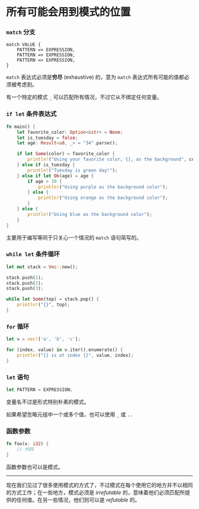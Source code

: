 # 所有可能会用到模式的位置

### `match` 分支

```
match VALUE {
    PATTERN => EXPRESSION,
    PATTERN => EXPRESSION,
    PATTERN => EXPRESSION,
}
```

`match` 表达式必须是**穷尽** (exhaustive) 的，意为 `match` 表达式所有可能的值都必须被考虑到。

有一个特定的模式 `_` 可以匹配所有情况，不过它从不绑定任何变量。

### `if let` 条件表达式

```rust
fn main() {
    let favorite_color: Option<&str> = None;
    let is_tuesday = false;
    let age: Result<u8, _> = "34".parse();

    if let Some(color) = favorite_color {
        println!("Using your favorite color, {}, as the background", color);
    } else if is_tuesday {
        println!("Tuesday is green day!");
    } else if let Ok(age) = age {
        if age > 30 {
            println!("Using purple as the background color");
        } else {
            println!("Using orange as the background color");
        }
    } else {
        println!("Using blue as the background color");
    }
}
```

主要用于编写等同于只关心一个情况的 `match` 语句简写的。

### `while let` 条件循环

```rust
let mut stack = Vec::new();

stack.push(1);
stack.push(2);
stack.push(3);

while let Some(top) = stack.pop() {
    println!("{}", top);
}
```

### `for` 循环

```rust
let v = vec!['a', 'b', 'c'];

for (index, value) in v.iter().enumerate() {
    println!("{} is at index {}", value, index);
}
```

### `let` 语句

```rust
let PATTERN = EXPRESSION;
```

变量名不过是形式特别朴素的模式。

如果希望忽略元组中一个或多个值，也可以使用 `_` 或 `..`

### 函数参数

```rust
fn foo(x: i32) {
    // 代码
}
```

函数参数也可以是模式。

---

现在我们见过了很多使用模式的方式了，不过模式在每个使用它的地方并不以相同的方式工作；在一些地方，模式必须是 _irrefutable_ 的，意味着他们必须匹配所提供的任何值。在另一些情况，他们则可以是 _refutable_ 的。